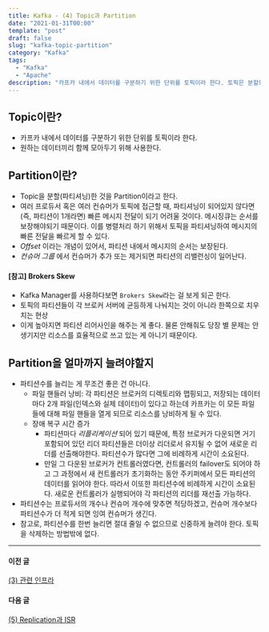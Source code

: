 ```yaml
---
title: Kafka - (4) Topic과 Partition
date: "2021-01-31T00:00"
template: "post"
draft: false
slug: "kafka-topic-partition"
category: "Kafka"
tags:
  - "Kafka"
  - "Apache"
description: "카프카 내에서 데이터를 구분하기 위한 단위를 토픽이라 한다. 토픽은 분할되어 Partition이라는 형태로 여러 브로커에 분산 저장된다."
---
```


## Topic이란?
- 카프카 내에서 데이터를 구분하기 위한 단위를 토픽이라 한다.
- 원하는 데이터끼리 함께 모아두기 위해 사용한다.

## Partition이란?
- Topic을 분할(파티셔닝)한 것을 Partition이라고 한다.
- 여러 프로듀서 혹은 여러 컨슈머가 토픽에 접근할 때, 파티셔닝이 되어있지 않다면(즉, 파티션이 1개라면) 빠른 메시지 전달이 되기 어려울 것이다. 메시징큐는 순서를 보장해야되기 때문이다. 이를 병렬처리 하기 위해서 토픽을 파티셔닝하여 메시지의 빠른 전달을 빠르게 할 수 있다.
- _Offset_ 이라는 개념이 있어서, 파티션 내에서 메시지의 순서는 보장된다.
- _컨슈머 그룹_ 에서 컨슈머가 추가 또는 제거되면 파티션의 리밸런싱이 일어난다.

#### [참고] Brokers Skew
- Kafka Manager를 사용하다보면 `Brokers Skew`라는 걸 보게 되곤 한다.
- 토픽의 파티션들이 각 브로커 서버에 균등하게 나눠지는 것이 아니라 한쪽으로 치우치는 현상
- 이게 높아지면 파티션 리어사인을 해주는 게 좋다. 물론 안해줘도 당장 별 문제는 안생기지만 리소스를 효율적으로 쓰고 있는 게 아니기 때문이다.

## Partition을 얼마까지 늘려야할지
- 파티션수를 늘리는 게 무조건 좋은 건 아니다.
  - 파일 핸들러 낭비: 각 파티션은 브로커의 디렉토리와 맵핑되고, 저장되는 데이터마다 2개 파일(인덱스와 실제 데이터)이 있다고 하는데 카프카는 이 모든 파일들에 대해 파일 핸들을 열게 되므로 리소스를 낭비하게 될 수 있다.
  - 장애 복구 시간 증가
    * 파티션마다 _리플리케이션_ 되어 있기 때문에, 특정 브로커가 다운되면 거기 포함되어 있던 리더 파티션들은 더이상 리더로서 유지될 수 없어 새로운 리더를 선출해야한다. 파티션수가 많다면 그에 비례하게 시간이 소요된다.
    * 만일 그 다운된 브로커가 컨트롤러였다면, 컨트롤러의 failover도 되어야 하고 그 과정에서 새 컨트롤러가 초기화하는 동안 주키퍼에서 모든 파티션의 데이터를 읽어야 한다. 따라서 이또한 파티션수에 비례하게 시간이 소요된다. 새로운 컨트롤러가 실행되어야 각 파티션의 리더를 재선출 가능하다.
- 파티션수는 프로듀서의 개수나 컨슈머 개수에 맞추면 적당하겠고, 컨슈머 개수보다 파티션수가 더 적게 되면 잉여 컨슈머가 생긴다.
- 참고로, 파티션수를 한번 늘리면 절대 줄일 수 없으므로 신중하게 늘려야 한다. 토픽을 삭제하는 방법밖에 없다.

---

#### 이전 글
[(3) 관련 인프라](https://tillog.netlify.app/posts/kafka-infra)

#### 다음 글
[(5) Replication과 ISR](https://tillog.netlify.app/posts/kafka-replication-isr)
